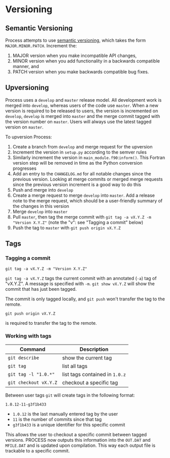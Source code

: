 # Versioning
## Semantic Versioning
Process attempts to use [semantic versioning](https://semver.org/), which takes the form `MAJOR.MINOR.PATCH`. Increment the:

1. MAJOR version when you make incompatible API changes,
2. MINOR version when you add functionality in a backwards compatible manner, and
3. PATCH version when you make backwards compatible bug fixes.

## Upversioning
Process uses a `develop` and `master` release model. All development work is merged into `develop`, whereas users of the code use `master`. When a new version is required to be released to users, the version is incremented on `develop`, `develop` is merged into `master` and the merge commit tagged with the version number on `master`. Users will always use the latest tagged version on `master`.

To upversion Process:

1. Create a branch from `develop` and merge request for the upversion
2. Increment the version in `setup.py` according to the semver rules
3. Similarly increment the version in `main_module.f90`:`inform()`. This Fortran version step will be removed in time as the Python conversion progresses
4. Add an entry to the `CHANGELOG.md` for all notable changes since the previous version. Looking at merge commits or merged merge requests since the previous version increment is a good way to do this
5. Push and merge into `develop`
6. Create a merge request to merge `develop` into `master`. Add a release note to the merge request, which should be a user-friendly summary of the changes in this version
7. Merge `develop` into `master`
8. Pull `master`, then tag the merge commit with `git tag -a vX.Y.Z -m "Version X.Y.Z"` (note the "v": see "Tagging a commit" below)
9. Push the tag to `master` with `git push origin vX.Y.Z`

## Tags
### Tagging a commit
```
git tag -a vX.Y.Z -m "Version X.Y.Z"
```
`git tag -a vX.Y.Z` tags the current commit with an annotated (`-a`) tag of "vX.Y.Z". A message is specified with `-m`. `git show vX.Y.Z` will show the commit that has just been tagged.

The commit is only tagged locally, and `git push` won't transfer the tag to the remote.
```
git push origin vX.Y.Z
```
is required to transfer the tag to the remote.

### Working with tags
|Command|Description|
|--------|--------| 
|`git describe`|show the current tag| 
|`git tag`|list all tags|
|`git tag -l "1.0.*"`|list tags contained in `1.0.z`|
|`git checkout vX.Y.Z`|checkout a specific tag|

Between user tags `git` will create tags in the following format:
```
1.0.12-11-g3f1b433
```

- `1.0.12` is the last manually entered tag by the user
- `11` is the number of commits since that tag
- `g3f1b433` is a unique identifier for this specific commit

This allows the user to checkout a specific commit between tagged versions. PROCESS now outputs this information into the `OUT.DAT` and `MFILE.DAT` and is 
updated upon compilation. This way each output file is trackable to a specific commit.